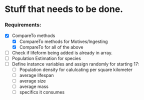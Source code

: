 # Stuff that needs to be done.

### Requirements:
 - [X] CompareTo methods
    - [X] CompareTo methods for Motives/Ingesting
    - [X] CompareTo for all of the above
 - [ ] Check if lifeform being added is already in array.
 - [ ] Population Estimation for species
 - [ ] Define instance variables and assign randomly for starting 17:
    - [ ] Population density for calulcating per square kilometer
    - [ ] average lifespan
    - [ ] average size
    - [ ] average mass
    - [ ] specifics it consumes
